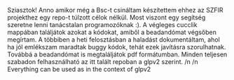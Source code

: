 Sziasztok!
Anno amikor még a Bsc-t csináltam készítettem ehhez az SZFIR projekthez egy repo-t túlzott célok nélkül. Most viszont egy segítség szeretne lenni tanácstalan programozóknak :). A végleges cucclik mappában találjátok azokat a kódokat, amiből a beadandómat végsőben megírtam. A többiben a heti felosztásban a haladást dokumentáltam, ahol ha jól emlékszam maradtak buggy kódok, tehát ezek javításra szorulhatnak. Továbbá a beadandómat is megtaláljátok pdf formátumban. Minden teljesen szabadon felhasználható az itt talált repoban a glpv2 szerint. /n
/n
Everything can be used as in the context of glpv2
